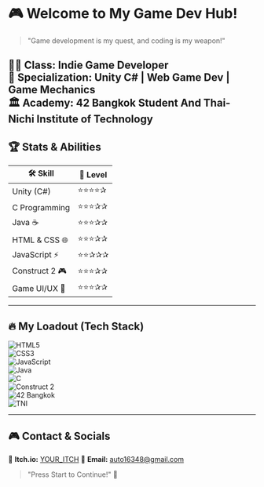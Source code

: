 # 🎮 Welcome to My Game Dev Hub!  
> "Game development is my quest, and coding is my weapon!"  

🧙‍♂️ **Class:** Indie Game Developer  
🎯 **Specialization:** Unity C# | Web Game Dev | Game Mechanics  
🏛️ **Academy:** 42 Bangkok Student   And  Thai-Nichi Institute of Technology
---

## 🏆 **Stats & Abilities**
| 🛠️ Skill        | 🎯 Level |
|----------------|---------|
| Unity (C#)     | ⭐⭐⭐⭐✰ |
| C Programming  | ⭐⭐⭐✰✰ |
| Java ☕        | ⭐⭐⭐✰✰ |
| HTML & CSS 🌐  | ⭐⭐⭐✰✰ |
| JavaScript ⚡  | ⭐⭐✰✰✰  |
| Construct 2 🎮 | ⭐⭐⭐✰✰ |
| Game UI/UX 🎨  | ⭐⭐⭐✰✰ |

---

## 🔥 **My Loadout (Tech Stack)**  
![HTML5](https://img.shields.io/badge/HTML5-E34F26?style=flat&logo=html5&logoColor=white)  
![CSS3](https://img.shields.io/badge/CSS3-1572B6?style=flat&logo=css3&logoColor=white)  
![JavaScript](https://img.shields.io/badge/JavaScript-F7DF1E?style=flat&logo=javascript&logoColor=black)  
![Java](https://img.shields.io/badge/Java-007396?style=flat&logo=java&logoColor=white)  
![C](https://img.shields.io/badge/C-00599C?style=flat&logo=c&logoColor=white)  
![Construct 2](https://img.shields.io/badge/Construct2-002147?style=flat&logo=construct-2&logoColor=white)  
![42 Bangkok](https://img.shields.io/badge/42_Bangkok-000000?style=flat&logo=42&logoColor=white)  
![TNI](https://img.shields.io/badge/Thai--Nichi%20Institute%20of%20Technology-0056A3?style=flat&logo=graduation-cap&logoColor=white)  


---

## 🎮 **Contact & Socials**
👾 **Itch.io:** [YOUR_ITCH]([https://itch.io](https://tammastudio.itch.io/))  
📧 **Email:** auto16348@gmail.com  

> "Press Start to Continue!" 🚀  
